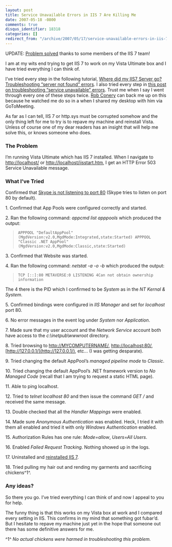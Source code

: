 ```yaml
---
layout: post
title: Service Unavailable Errors in IIS 7 Are Killing Me
date: 2007-05-18 -0800
comments: true
disqus_identifier: 18318
categories: []
redirect_from: "/archive/2007/05/17/service-unavailable-errors-in-iis-7-are-killing-me.aspx/"
---
```


UPDATE: [Problem
solved](https://haacked.com/archive/2007/05/21/the-iis-7-team-rocks.aspx "The IIS 7 Team Rocks")
thanks to some members of the IIS 7 team!

I am at my wits end trying to get IIS 7 to work on my Vista Ultimate box
and I have tried everything I can think of.

I’ve tried every step in the following tutorial, [Where did my IIS7
Server go? Troubleshooting “server not found”
errors](http://mvolo.com/blogs/serverside/archive/2006/10/16/Where-did-my-IIS7-server-go_3F00_-Troubleshooting-guide-for-_2200_server-not-found_2200_-errors.aspx "Troubleshooting IIS 7").
I also tried every step in [this post on troubleshooting “service
unavailable”
errors](http://mvolo.com/blogs/serverside/archive/2006/10/19/Where-did-my-IIS7-server-go_3F00_-Troubleshooting-_2200_service-unavailable_2200_-errors.aspx "Troubleshooting IIS 7").
Trust me when I say I went through every one of these steps twice. [Rob
Conery](http://blog.wekeroad.com/ "Rob Conery’s Blog") can back me up on
this because he watched me do so in a when I shared my desktop with him
via GoToMeeting.

As far as I can tell, IIS 7 or http.sys must be corrupted somehow and
the only thing left for me to try is to repave my machine and reinstall
Vista. Unless of course one of my dear readers has an insight that will
help me solve this, or knows someone who does.

### The Problem

I’m running Vista Ultimate which has IIS 7 installed. When I navigate to
<http://localhost/> or
[http://localhost/iisstart.htm](http://localhost/iisstart.htm), I get an
HTTP Error 503 Service Unavailable message.

### What I’ve Tried

Confirmed that [Skype is not listening to port
80](https://haacked.com/archive/2005/07/11/trouble-accessing-localhost.aspx "Can’t Access Anything on Localhost?")
(Skype tries to listen on port 80 by default).

​1. Confirmed that App Pools were configured correctly and started.

​2. Ran the following command: *appcmd list apppools* which produced the
output:

> `APPPOOL "DefaultAppPool" (MgdVersion:v2.0,MgdMode:Integrated,state:Started) APPPOOL "Classic .NET AppPool" (MgdVersion:v2.0,MgdMode:Classic,state:Started)`

​3. Confirmed that Website was started.

​4. Ran the following command: *netstat -a -o -b* which produced the
output:

> `TCP [::]:80 METAVERSE:0 LISTENING 4Can not obtain ownership information`

The 4 there is the PID which I confirmed to be *System* as in the *NT
Kernal & System*.

​5. Confirmed bindings were configured in *IIS Manager* and set for
*localhost* port 80.

​6. No error messages in the event log under *System* nor *Application*.

​7. Made sure that my user account and the *Network Service* account
both have access to the *c:\\inetpub\\wwwroot* directory.

​8. Tried browsing to <http://MYCOMPUTERNAME/>, <http://localhost:80/>,
[http://127.0.0.1/](http://127.0.0.1/), etc... (I was getting
desparate).

​9. Tried changing the default AppPool’s *managed pipeline mode* to
*Classic*.

​10. Tried changing the default AppPool’s .NET framework version to *No
Managed Code* (recall that I am trying to request a static HTML page).

​11. Able to ping localhost.

​12. Tried to *telnet localhost 80* and then issue the command *GET /*
and received the same message.

​13. Double checked that all the *Handler Mappings* were enabled.

​14. Made sure *Anonymous Authentication* was enabled. Heck, I tried it
with them all enabled and tried it with only *Windows Authentication*
enabled.

​15. Authorization Rules has one rule: *Mode=allow*, *Users=All Users*.

​16. Enabled *Failed Request Tracking*. Nothing showed up in the logs.

​17. Uninstalled and [reinstalled IIS
7](http://blogs.msdn.com/davbosch/archive/2006/04/30/587096.aspx "Installing IIS 7").

​18. Tried pulling my hair out and rending my garments and sacrificing
chickens^1^.

### Any ideas?

So there you go. I’ve tried everything I can think of and now I appeal
to you for help.

The funny thing is that this works on my Vista box at work and I
compared every setting in IIS. This confirms in my mind that something
got fubar’d. But I hesitate to repave my machine just yet in the hope
that someone out there has some definitive answers for me.

^1^ *No actual chickens were harmed in troubleshooting this problem.*

